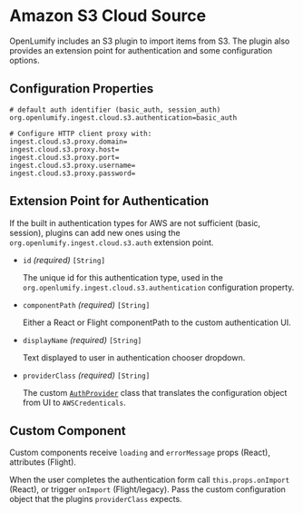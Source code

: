 # Amazon S3 Cloud Source

OpenLumify includes an S3 plugin to import items from S3. The plugin also provides an extension point for authentication and some configuration options.


## Configuration Properties

```properties
# default auth identifier (basic_auth, session_auth)
org.openlumify.ingest.cloud.s3.authentication=basic_auth

# Configure HTTP client proxy with:
ingest.cloud.s3.proxy.domain=
ingest.cloud.s3.proxy.host=
ingest.cloud.s3.proxy.port=
ingest.cloud.s3.proxy.username=
ingest.cloud.s3.proxy.password=
```


## Extension Point for Authentication

If the built in authentication types for AWS are not sufficient (basic, session), plugins can add new ones using the `org.openlumify.ingest.cloud.s3.auth` extension point.

* `id` _(required)_ `[String]`

    The unique id for this authentication type, used in the `org.openlumify.ingest.cloud.s3.authentication` configuration property.

* `componentPath` _(required)_ `[String]`

    Either a React or Flight componentPath to the custom authentication UI.

* `displayName` _(required)_ `[String]`

    Text displayed to user in authentication chooser dropdown.

* `providerClass` _(required)_ `[String]`

    The custom [`AuthProvider`](https://github.com/openlumify/openlumify/blob/master/web/plugins/ingest-cloud-s3/src/main/java/org/openlumify/web/ingest/cloud/s3/authentication/AuthProvider.java) class that translates the configuration object from UI to `AWSCredenticals`.


## Custom Component

Custom components receive `loading` and `errorMessage` props (React), attributes (Flight).

When the user completes the authentication form call `this.props.onImport` (React), or trigger `onImport` (Flight/legacy). Pass the custom configuration object that the plugins `providerClass` expects. 


